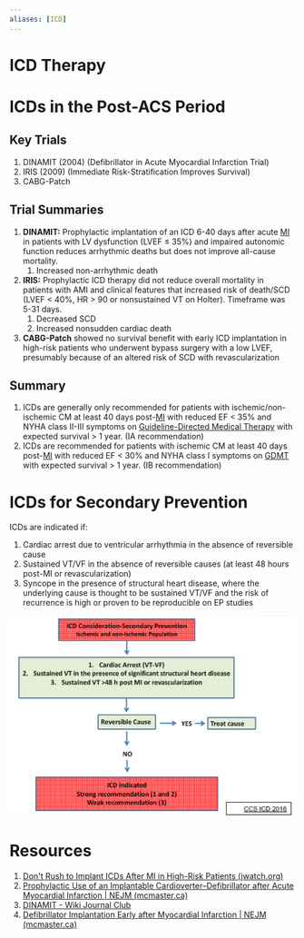 ```yaml
---
aliases: [ICD]
---
```

# ICD Therapy

# ICDs in the Post-ACS Period
## Key Trials
1.  DINAMIT (2004) (Defibrillator in Acute Myocardial Infarction Trial)
2.  IRIS (2009) (Immediate Risk-Stratification Improves Survival)
3.  CABG-Patch

## Trial Summaries
1.  **DINAMIT:** Prophylactic implantation of an ICD 6-40 days after acute [MI](../Ischemic%20Heart%20Disease/Thrombotic%20Disease/ACS.md) in patients with LV dysfunction (LVEF ≤ 35%) and impaired autonomic function reduces arrhythmic deaths but does not improve all-cause mortality.
	1.  Increased non-arrhythmic death
2.  **IRIS:** Prophylactic ICD therapy did not reduce overall mortality in patients with AMI and clinical features that increased risk of death/SCD (LVEF < 40%, HR > 90 or nonsustained VT on Holter). Timeframe was 5-31 days.
	1.  Decreased SCD
	2.  Increased nonsudden cardiac death
3.  **CABG-Patch** showed no survival benefit with early ICD implantation in high-risk patients who underwent bypass surgery with a low LVEF, presumably because of an altered risk of SCD with revascularization

## Summary
1.  ICDs are generally only recommended for patients with ischemic/non-ischemic CM at least 40 days post-[MI](../Ischemic%20Heart%20Disease/Thrombotic%20Disease/ACS.md) with reduced EF < 35% and NYHA class II-III symptoms on [Guideline-Directed Medical Therapy](../Heart%20Failure/GDMT/Guideline-Directed%20Medical%20Therapy.md) with expected survival > 1 year. (IA recommendation)
2.  ICDs are recommended for patients with ischemic CM at least 40 days post-[MI](../Ischemic%20Heart%20Disease/Thrombotic%20Disease/ACS.md) with reduced EF < 30% and NYHA class I symptoms on [GDMT](../Heart%20Failure/GDMT/Guideline-Directed%20Medical%20Therapy.md) with expected survival > 1 year. (IB recommendation)

# ICDs for Secondary Prevention
ICDs are indicated if:

1. Cardiac arrest due to ventricular arrhythmia in the absence of reversible cause
2. Sustained VT/VF in the absence of reversible causes (at least 48 hours post-MI or revascularization)
3. Syncope in the presence of structural heart disease, where the underlying cause is thought to be sustained VT/VF and the risk of recurrence is high or proven to be reproducible on EP studies

![](_attachments/Pasted%20image%2020230215233119.png)

# Resources
1.  [Don't Rush to Implant ICDs After MI in High-Risk Patients (jwatch.org)](https://www.jwatch.org/jc200501280000003/2005/01/28/dont-rush-implant-icds-after-mi-high-risk?ijkey=Rn4qNmARb1S8k&keytype=ref&siteid=jwatch&utm_medium=referral&utm_source=r360&utm_campaign=cardiology)
2.  [Prophylactic Use of an Implantable Cardioverter–Defibrillator after Acute Myocardial Infarction | NEJM (mcmaster.ca)](https://www-nejm-org.libaccess.lib.mcmaster.ca/doi/full/10.1056/NEJMoa041489)
3.  [DINAMIT - Wiki Journal Club](https://www.wikijournalclub.org/wiki/DINAMIT)
4.  [Defibrillator Implantation Early after Myocardial Infarction | NEJM (mcmaster.ca)](https://www-nejm-org.libaccess.lib.mcmaster.ca/doi/full/10.1056/nejmoa0901889)